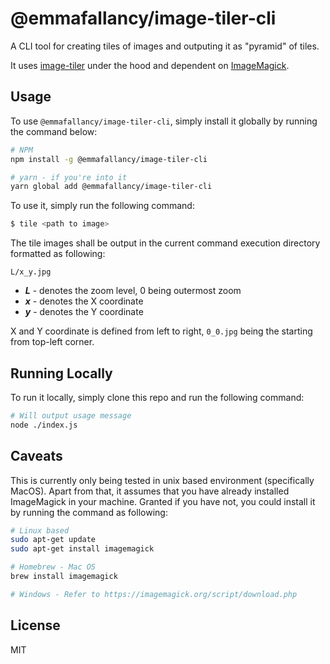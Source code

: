 # @emmafallancy/image-tiler-cli

A CLI tool for creating tiles of images and outputing it as "pyramid" of tiles.

It uses [image-tiler](https://npmjs.com/package/image-tiler) under the hood and dependent on [ImageMagick](https://imagemagick.org/).

## Usage

To use `@emmafallancy/image-tiler-cli`, simply install it globally by running the command below:

```sh
# NPM
npm install -g @emmafallancy/image-tiler-cli

# yarn - if you're into it
yarn global add @emmafallancy/image-tiler-cli
```

To use it, simply run the following command:

```sh
$ tile <path to image>
```

The tile images shall be output in the current command execution directory formatted as following:

`L/x_y.jpg`

- ***L*** - denotes the zoom level, 0 being outermost zoom
- ***x*** - denotes the X coordinate
- ***y*** - denotes the Y coordinate

X and Y coordinate is defined from left to right, `0_0.jpg` being the starting from top-left corner.

## Running Locally

To run it locally, simply clone this repo and run the following command:

```sh
# Will output usage message
node ./index.js
```

## Caveats

This is currently only being tested in unix based environment (specifically MacOS). Apart from that, it assumes that you have already installed ImageMagick in your machine. Granted if you have not, you could install it by running the command as following:

```sh
# Linux based
sudo apt-get update
sudo apt-get install imagemagick

# Homebrew - Mac OS
brew install imagemagick

# Windows - Refer to https://imagemagick.org/script/download.php
```

## License

MIT
